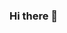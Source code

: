### Hi there 👋

<!--
**sunst0rm/sunst0rm** is a ✨ _special_ ✨ repository because its `README.md` (this file) appears on your GitHub profile.

- 🔭 I’m currently working on ... becoming best security guy in the world :)
- 🌱 I’m currently learning ... how to root boxes
- 👯 I’m looking to collaborate on ... Blue Teaming

 <script src="https://tryhackme.com/badge/197183"></script>
